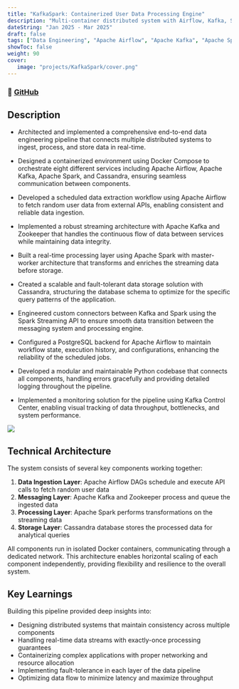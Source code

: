 ```yaml
--- 
title: "KafkaSpark: Containerized User Data Processing Engine"
description: "Multi-container distributed system with Airflow, Kafka, Spark, and Cassandra"
dateString: "Jan 2025 - Mar 2025"
draft: false
tags: ["Data Engineering", "Apache Airflow", "Apache Kafka", "Apache Spark", "Cassandra", "Docker", "ETL", "PostgreSQL", "Python", "Distributed Systems", "Data Streaming", "Real-time Processing"]
showToc: false
weight: 90
cover:
   image: "projects/KafkaSpark/cover.png"
---
```



### 🔗 [GitHub](https://github.com/faseehahmed26/kafkaspark-processing-engine)

## Description

* Architected and implemented a comprehensive end-to-end data engineering pipeline that connects multiple distributed systems to ingest, process, and store data in real-time.

* Designed a containerized environment using Docker Compose to orchestrate eight different services including Apache Airflow, Apache Kafka, Apache Spark, and Cassandra, ensuring seamless communication between components.

* Developed a scheduled data extraction workflow using Apache Airflow to fetch random user data from external APIs, enabling consistent and reliable data ingestion.

* Implemented a robust streaming architecture with Apache Kafka and Zookeeper that handles the continuous flow of data between services while maintaining data integrity.

* Built a real-time processing layer using Apache Spark with master-worker architecture that transforms and enriches the streaming data before storage.

* Created a scalable and fault-tolerant data storage solution with Cassandra, structuring the database schema to optimize for the specific query patterns of the application.

* Engineered custom connectors between Kafka and Spark using the Spark Streaming API to ensure smooth data transition between the messaging system and processing engine.

* Configured a PostgreSQL backend for Apache Airflow to maintain workflow state, execution history, and configurations, enhancing the reliability of the scheduled jobs.

* Developed a modular and maintainable Python codebase that connects all components, handling errors gracefully and providing detailed logging throughout the pipeline.

* Implemented a monitoring solution for the pipeline using Kafka Control Center, enabling visual tracking of data throughput, bottlenecks, and system performance.

![](/projects/data-engineering-pipeline/architecture.png#center)

## Technical Architecture

The system consists of several key components working together:

1. **Data Ingestion Layer**: Apache Airflow DAGs schedule and execute API calls to fetch random user data
2. **Messaging Layer**: Apache Kafka and Zookeeper process and queue the ingested data
3. **Processing Layer**: Apache Spark performs transformations on the streaming data
4. **Storage Layer**: Cassandra database stores the processed data for analytical queries

All components run in isolated Docker containers, communicating through a dedicated network. This architecture enables horizontal scaling of each component independently, providing flexibility and resilience to the overall system.

## Key Learnings

Building this pipeline provided deep insights into:

* Designing distributed systems that maintain consistency across multiple components
* Handling real-time data streams with exactly-once processing guarantees
* Containerizing complex applications with proper networking and resource allocation
* Implementing fault-tolerance in each layer of the data pipeline
* Optimizing data flow to minimize latency and maximize throughput